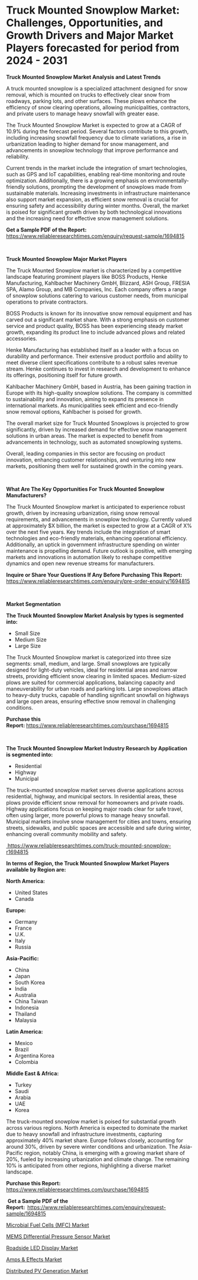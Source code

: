 <p><h1>Truck Mounted Snowplow Market: Challenges, Opportunities, and Growth Drivers and Major Market Players forecasted for period from 2024 - 2031</h1></p><p><strong>Truck Mounted Snowplow Market Analysis and Latest Trends</strong></p>
<p><p>A truck mounted snowplow is a specialized attachment designed for snow removal, which is mounted on trucks to effectively clear snow from roadways, parking lots, and other surfaces. These plows enhance the efficiency of snow clearing operations, allowing municipalities, contractors, and private users to manage heavy snowfall with greater ease.</p><p>The Truck Mounted Snowplow Market is expected to grow at a CAGR of 10.9% during the forecast period. Several factors contribute to this growth, including increasing snowfall frequency due to climate variations, a rise in urbanization leading to higher demand for snow management, and advancements in snowplow technology that improve performance and reliability. </p><p>Current trends in the market include the integration of smart technologies, such as GPS and IoT capabilities, enabling real-time monitoring and route optimization. Additionally, there is a growing emphasis on environmentally-friendly solutions, prompting the development of snowplows made from sustainable materials. Increasing investments in infrastructure maintenance also support market expansion, as efficient snow removal is crucial for ensuring safety and accessibility during winter months. Overall, the market is poised for significant growth driven by both technological innovations and the increasing need for effective snow management solutions.</p></p>
<p><strong>Get a Sample PDF of the Report:&nbsp;</strong> <a href="https://www.reliableresearchtimes.com/enquiry/request-sample/1694815?utm_campaign=1399&utm_medium=2&utm_source=Github&utm_content=ia&utm_term=06102024&utm_id=truck-mounted-snowplow">https://www.reliableresearchtimes.com/enquiry/request-sample/1694815</a></p>
<p>&nbsp;</p>
<p><strong>Truck Mounted Snowplow Major Market Players</strong></p>
<p><p>The Truck Mounted Snowplow market is characterized by a competitive landscape featuring prominent players like BOSS Products, Henke Manufacturing, Kahlbacher Machinery GmbH, Blizzard, ASH Group, FRESIA SPA, Alamo Group, and MB Companies, Inc. Each company offers a range of snowplow solutions catering to various customer needs, from municipal operations to private contractors.</p><p>BOSS Products is known for its innovative snow removal equipment and has carved out a significant market share. With a strong emphasis on customer service and product quality, BOSS has been experiencing steady market growth, expanding its product line to include advanced plows and related accessories.</p><p>Henke Manufacturing has established itself as a leader with a focus on durability and performance. Their extensive product portfolio and ability to meet diverse client specifications contribute to a robust sales revenue stream. Henke continues to invest in research and development to enhance its offerings, positioning itself for future growth.</p><p>Kahlbacher Machinery GmbH, based in Austria, has been gaining traction in Europe with its high-quality snowplow solutions. The company is committed to sustainability and innovation, aiming to expand its presence in international markets. As municipalities seek efficient and eco-friendly snow removal options, Kahlbacher is poised for growth.</p><p>The overall market size for Truck Mounted Snowplows is projected to grow significantly, driven by increased demand for effective snow management solutions in urban areas. The market is expected to benefit from advancements in technology, such as automated snowplowing systems.</p><p>Overall, leading companies in this sector are focusing on product innovation, enhancing customer relationships, and venturing into new markets, positioning them well for sustained growth in the coming years.</p></p>
<p>&nbsp;</p>
<p><strong>What Are The Key Opportunities For Truck Mounted Snowplow Manufacturers?</strong></p>
<p><p>The Truck Mounted Snowplow market is anticipated to experience robust growth, driven by increasing urbanization, rising snow removal requirements, and advancements in snowplow technology. Currently valued at approximately $X billion, the market is expected to grow at a CAGR of X% over the next five years. Key trends include the integration of smart technologies and eco-friendly materials, enhancing operational efficiency. Additionally, an uptick in government infrastructure spending on winter maintenance is propelling demand. Future outlook is positive, with emerging markets and innovations in automation likely to reshape competitive dynamics and open new revenue streams for manufacturers.</p></p>
<p><strong>Inquire or Share Your Questions If Any Before Purchasing This Report:</strong> <a href="https://www.reliableresearchtimes.com/enquiry/pre-order-enquiry/1694815?utm_campaign=1399&utm_medium=2&utm_source=Github&utm_content=ia&utm_term=06102024&utm_id=truck-mounted-snowplow">https://www.reliableresearchtimes.com/enquiry/pre-order-enquiry/1694815</a></p>
<p>&nbsp;</p>
<p><strong>Market Segmentation</strong></p>
<p><strong>The Truck Mounted Snowplow Market Analysis by types is segmented into:</strong></p>
<p><ul><li>Small Size</li><li>Medium Size</li><li>Large Size</li></ul></p>
<p><p>The Truck Mounted Snowplow market is categorized into three size segments: small, medium, and large. Small snowplows are typically designed for light-duty vehicles, ideal for residential areas and narrow streets, providing efficient snow clearing in limited spaces. Medium-sized plows are suited for commercial applications, balancing capacity and maneuverability for urban roads and parking lots. Large snowplows attach to heavy-duty trucks, capable of handling significant snowfall on highways and large open areas, ensuring effective snow removal in challenging conditions.</p></p>
<p><strong>Purchase this Report:&nbsp;</strong><a href="https://www.reliableresearchtimes.com/purchase/1694815?utm_campaign=1399&utm_medium=2&utm_source=Github&utm_content=ia&utm_term=06102024&utm_id=truck-mounted-snowplow">https://www.reliableresearchtimes.com/purchase/1694815</a></p>
<p>&nbsp;</p>
<p><strong>The Truck Mounted Snowplow Market Industry Research by Application is segmented into:</strong></p>
<p><ul><li>Residential</li><li>Highway</li><li>Municipal</li></ul></p>
<p><p>The truck-mounted snowplow market serves diverse applications across residential, highway, and municipal sectors. In residential areas, these plows provide efficient snow removal for homeowners and private roads. Highway applications focus on keeping major roads clear for safe travel, often using larger, more powerful plows to manage heavy snowfall. Municipal markets involve snow management for cities and towns, ensuring streets, sidewalks, and public spaces are accessible and safe during winter, enhancing overall community mobility and safety.</p></p>
<p><a href="https://www.reliableresearchtimes.com/truck-mounted-snowplow-r1694815?utm_campaign=1399&utm_medium=2&utm_source=Github&utm_content=ia&utm_term=06102024&utm_id=truck-mounted-snowplow">&nbsp;https://www.reliableresearchtimes.com/truck-mounted-snowplow-r1694815</a></p>
<p><strong>In terms of Region, the Truck Mounted Snowplow Market Players available by Region are:</strong></p>
<p>
    <p> <strong> North America: </strong>
        <ul>
            <li>United States</li>
            <li>Canada</li>
        </ul>
        </p> 
    <p> <strong> Europe: </strong>
        <ul>
            <li>Germany</li>
            <li>France</li>
            <li>U.K.</li>
            <li>Italy</li>
            <li>Russia</li>
        </ul>
        </p> 
    <p> <strong> Asia-Pacific: </strong>
        <ul>
            <li>China</li>
            <li>Japan</li>
            <li>South Korea</li>
            <li>India</li>
            <li>Australia</li>
            <li>China Taiwan</li>
            <li>Indonesia</li>
            <li>Thailand</li>
            <li>Malaysia</li>
        </ul>
        </p> 
    <p> <strong> Latin America: </strong>
        <ul>
            <li>Mexico</li>
            <li>Brazil</li>
            <li>Argentina Korea</li>
            <li>Colombia</li>
        </ul>
        </p> 
    <p> <strong> Middle East & Africa: </strong>
        <ul>
            <li>Turkey</li>
            <li>Saudi</li>
            <li>Arabia</li>
            <li>UAE</li>
            <li>Korea</li>
        </ul>
    </p>
    </p>
<p><p>The truck-mounted snowplow market is poised for substantial growth across various regions. North America is expected to dominate the market due to heavy snowfall and infrastructure investments, capturing approximately 40% market share. Europe follows closely, accounting for around 30%, driven by severe winter conditions and urbanization. The Asia-Pacific region, notably China, is emerging with a growing market share of 20%, fueled by increasing urbanization and climate change. The remaining 10% is anticipated from other regions, highlighting a diverse market landscape.</p></p>
<p><strong>Purchase this Report: </strong><a href="https://www.reliableresearchtimes.com/purchase/1694815?utm_campaign=1399&utm_medium=2&utm_source=Github&utm_content=ia&utm_term=06102024&utm_id=truck-mounted-snowplow">https://www.reliableresearchtimes.com/purchase/1694815</a></p>
<p>&nbsp;<strong>Get a Sample PDF of the Report:&nbsp;&nbsp;</strong><a href="https://www.reliableresearchtimes.com/enquiry/request-sample/1694815?utm_campaign=1399&utm_medium=2&utm_source=Github&utm_content=ia&utm_term=06102024&utm_id=truck-mounted-snowplow">https://www.reliableresearchtimes.com/enquiry/request-sample/1694815</a></p>
<p><strong></strong></p>
<p><p><a href="https://issuu.com/reportprime-2/docs/microbial-fuel-cells-mfc-market-siz_25b1ee148e4b74?utm_campaign=1399&utm_medium=2&utm_source=Github&utm_content=ia&utm_term=06102024&utm_id=truck-mounted-snowplow">Microbial Fuel Cells (MFC) Market</a></p><p><a href="https://www.linkedin.com/pulse/mems-differential-pressure-sensor-market-research-report-kl3ye?utm_campaign=1399&utm_medium=2&utm_source=Github&utm_content=ia&utm_term=06102024&utm_id=truck-mounted-snowplow">MEMS Differential Pressure Sensor Market</a></p><p><a href="https://www.linkedin.com/pulse/opportunities-challenges-roadside-led-display-market-strategic-3jbxe?utm_campaign=1399&utm_medium=2&utm_source=Github&utm_content=ia&utm_term=06102024&utm_id=truck-mounted-snowplow">Roadside LED Display Market</a></p><p><a href="https://github.com/olyy49keyt/Market-Research-Report-List-1/blob/main/amps-effects-market.md?utm_campaign=1399&utm_medium=2&utm_source=Github&utm_content=ia&utm_term=06102024&utm_id=truck-mounted-snowplow">Amps & Effects Market</a></p><p><a href="https://issuu.com/reportprime-2/docs/distributed-pv-generation-market-si_b2cf103e7d505e?utm_campaign=1399&utm_medium=2&utm_source=Github&utm_content=ia&utm_term=06102024&utm_id=truck-mounted-snowplow">Distributed PV Generation Market</a></p></p>